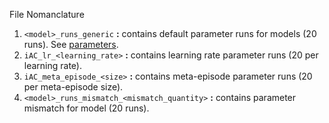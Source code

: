 File Nomanclature

1. `<model>_runs_generic` **:** contains default parameter runs for models (20 runs). See [parameters](https://github.com/QasimWani/ROLEVT/tree/cd0eaaa9a0eb0819710e3a1687099a6199a7ba84).
2. `iAC_lr_<learning_rate>` **:** contains learning rate parameter runs (20 per learning rate).
3. `iAC_meta_episode_<size>` **:** contains meta-episode parameter runs (20 per meta-episode size).
4. `<model>_runs_mismatch_<mismatch_quantity>` **:** contains parameter mismatch for model (20 runs).
